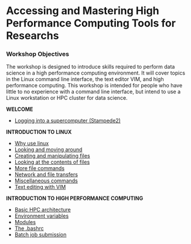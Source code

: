 # Accessing and Mastering High Performance Computing Tools for Researchs

### Workshop Objectives

The workshop is designed to introduce skills required to perform data science in a high performance computing environment. It will cover topics in the Linux command line interface, the text editor VIM, and high performance computing. This workshop is intended for people who have little to no experience with a command line interface, but intend to use a Linux workstation or HPC cluster for data science.


**WELCOME**
* [Logging into a supercomputer (Stampede2)      ](docs/welcome_01.md)

**INTRODUCTION TO LINUX**
* [Why use linux                                 ](docs/intro_to_linux_01.md)
* [Looking and moving around                     ](docs/intro_to_linux_02.md)
* [Creating and manipulating files               ](docs/intro_to_linux_03.md)
* [Looking at the contents of files              ](docs/intro_to_linux_04.md)
* [More file commands                            ](docs/intro_to_linux_05.md)
* [Network and file transfers                    ](docs/intro_to_linux_06.md)
* [Miscellaneous commands                        ](docs/intro_to_linux_07.md)
* [Text editing with VIM                         ](docs/intro_to_linux_08.md)

**INTRODUCTION TO HIGH PERFORMANCE COMPUTING**
* [Basic HPC architecture                        ](docs/intro_to_hpc_01.md)
* [Environment variables                         ](docs/intro_to_hpc_02.md)
* [Modules                                       ](docs/intro_to_hpc_03.md)
* [The .bashrc                                   ](docs/intro_to_hpc_04.md)
* [Batch job submission                          ](docs/intro_to_hpc_05.md)
